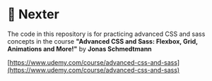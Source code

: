 # 📝 Nexter

The code in this repository is for practicing advanced CSS and sass concepts in the course **"Advanced CSS and Sass: Flexbox, Grid, Animations and More!"** by **Jonas Schmedtmann**

[https://www.udemy.com/course/advanced-css-and-sass](https://www.udemy.com/course/advanced-css-and-sass)
